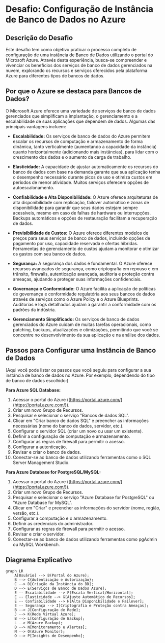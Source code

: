 # Desafio: Configuração de Instância de Banco de Dados no Azure

## Descrição do Desafio

Este desafio tem como objetivo praticar o processo completo de configuração de uma instância de Banco de Dados utilizando o portal do Microsoft Azure. Através desta experiência, busca-se compreender e vivenciar os benefícios dos serviços de banco de dados gerenciados na nuvem, explorando os recursos e serviços oferecidos pela plataforma Azure para diferentes tipos de bancos de dados.

## Por que o Azure se destaca para Bancos de Dados?

O Microsoft Azure oferece uma variedade de serviços de banco de dados gerenciados que simplificam a implantação, o gerenciamento e a escalabilidade de suas aplicações que dependem de dados. Algumas das principais vantagens incluem:

* **Escalabilidade:** Os serviços de banco de dados do Azure permitem escalar os recursos de computação e armazenamento de forma dinâmica, tanto verticalmente (aumentando a capacidade da instância) quanto horizontalmente (adicionando mais instâncias), para lidar com o crescimento dos dados e o aumento da carga de trabalho.

* **Elasticidade:** A capacidade de ajustar automaticamente os recursos do banco de dados com base na demanda garante que sua aplicação tenha o desempenho necessário durante picos de uso e otimiza custos em períodos de menor atividade. Muitos serviços oferecem opções de autoescalonamento.

* **Confiabilidade e Alta Disponibilidade:** O Azure oferece arquiteturas de alta disponibilidade com replicação, failover automático e zonas de disponibilidade para garantir que seus dados estejam sempre acessíveis, mesmo em caso de falhas de hardware ou interrupções. Backups automáticos e opções de restauração facilitam a recuperação de dados.

* **Previsibilidade de Custos:** O Azure oferece diferentes modelos de preços para seus serviços de banco de dados, incluindo opções de pagamento por uso, capacidade reservada e ofertas híbridas. Ferramentas de gerenciamento de custos ajudam a monitorar e otimizar os gastos com seu banco de dados.

* **Segurança:** A segurança dos dados é fundamental. O Azure oferece recursos avançados de segurança, como criptografia em repouso e em trânsito, firewalls, autenticação avançada, auditoria e proteção contra ameaças, ajudando a proteger suas informações confidenciais.

* **Governança e Conformidade:** O Azure facilita a aplicação de políticas de governança e conformidade regulatória aos seus bancos de dados através de serviços como o Azure Policy e o Azure Blueprints. Auditorias e logs detalhados ajudam a garantir a conformidade com os padrões da indústria.

* **Gerenciamento Simplificado:** Os serviços de banco de dados gerenciados do Azure cuidam de muitas tarefas operacionais, como patching, backups, atualizações e otimizações, permitindo que você se concentre no desenvolvimento da sua aplicação e na análise dos dados.

## Passos para Configurar uma Instância de Banco de Dados

(Aqui você pode listar os passos que você seguiu para configurar a sua instância de banco de dados no Azure. Por exemplo, dependendo do tipo de banco de dados escolhido:)

**Para Azure SQL Database:**

1.  Acessar o portal do Azure ([https://portal.azure.com/](https://portal.azure.com/)).
2.  Criar um novo Grupo de Recursos.
3.  Pesquisar e selecionar o serviço "Bancos de dados SQL".
4.  Clicar em "Criar banco de dados SQL" e preencher as informações necessárias (nome do banco de dados, servidor, etc.).
5.  Configurar o servidor SQL (criar um novo ou usar um existente).
6.  Definir a configuração de computação e armazenamento.
7.  Configurar as regras de firewall para permitir o acesso.
8.  Configurar a autenticação.
9.  Revisar e criar o banco de dados.
10. Conectar-se ao banco de dados utilizando ferramentas como o SQL Server Management Studio.

**Para Azure Database for PostgreSQL/MySQL:**

1.  Acessar o portal do Azure ([https://portal.azure.com/](https://portal.azure.com/)).
2.  Criar um novo Grupo de Recursos.
3.  Pesquisar e selecionar o serviço "Azure Database for PostgreSQL" ou "Azure Database for MySQL".
4.  Clicar em "Criar" e preencher as informações do servidor (nome, região, versão, etc.).
5.  Configurar a computação e o armazenamento.
6.  Definir as credenciais do administrador.
7.  Configurar as regras de firewall para permitir o acesso.
8.  Revisar e criar o servidor.
9.  Conectar-se ao banco de dados utilizando ferramentas como pgAdmin ou MySQL Workbench.

## Diagrama Explicativo

```mermaid
graph LR
    A[Usuário] --> B(Portal do Azure);
    B --> C{Autenticação e Autorização};
    C --> D[Criação da Instância do BD];
    D --> E(Serviços de Banco de Dados Azure);
    E -- Escalabilidade --> F[Escala Vertical/Horizontal];
    E -- Elasticidade --> G[Ajuste Automático de Recursos];
    E -- Confiabilidade --> H[Alta Disponibilidade e Failover];
    E -- Segurança --> I[Criptografia e Proteção contra Ameaças];
    B --> J[Configuração de Rede];
    J --> K(Rede Virtual Azure);
    B --> L[Configuração de Backup];
    L --> M(Azure Backup);
    B --> N[Monitoramento e Alertas];
    N --> O(Azure Monitor);
    O --> P[Insights de Desempenho];